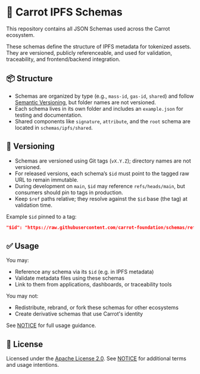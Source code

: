 # 🥕 Carrot IPFS Schemas

This repository contains all JSON Schemas used across the Carrot ecosystem.

These schemas define the structure of IPFS metadata for tokenized assets.
They are versioned, publicly referenceable, and used for validation, traceability, and frontend/backend integration.

## 📦 Structure

- Schemas are organized by type (e.g., `mass-id`, `gas-id`, `shared`) and follow [Semantic Versioning](https://semver.org/), but folder names are not versioned.
- Each schema lives in its own folder and includes an `example.json` for testing and documentation.
- Shared components like `signature`, `attribute`, and the `root` schema are located in `schemas/ipfs/shared`.

## 🔖 Versioning

- Schemas are versioned using Git tags (`vX.Y.Z`); directory names are not versioned.
- For released versions, each schema’s `$id` must point to the tagged raw URL to remain immutable.
- During development on `main`, `$id` may reference `refs/heads/main`, but consumers should pin to tags in production.
- Keep `$ref` paths relative; they resolve against the `$id` base (the tag) at validation time.

Example `$id` pinned to a tag:

```json
"$id": "https://raw.githubusercontent.com/carrot-foundation/schemas/refs/tags/v0.1.0/schemas/ipfs/collection/collection.schema.json"
```

## ✅ Usage

You may:

- Reference any schema via its `$id` (e.g. in IPFS metadata)
- Validate metadata files using these schemas
- Link to them from applications, dashboards, or traceability tools

You may not:

- Redistribute, rebrand, or fork these schemas for other ecosystems
- Create derivative schemas that use Carrot's identity

See [NOTICE](./NOTICE) for full usage guidance.

## 🔐 License

Licensed under the [Apache License 2.0](./LICENSE).
See [NOTICE](./NOTICE) for additional terms and usage intentions.
